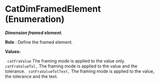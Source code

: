 # CatDimFramedElement (Enumeration)

**_Dimension framed element._**

**Role** : Define the framed element.

**Values:**

` catFraValue`      The framing mode is applied to the value only.
` catFraValueTol,`      The framing mode is applied to the value and the tolerance.
` catFraValueTolText,`      The framing mode is applied to the value, the tolerance and the text.
